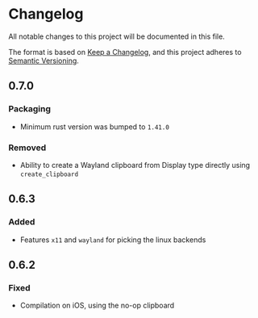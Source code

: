 # Changelog
All notable changes to this project will be documented in this file.

The format is based on [Keep a Changelog](https://keepachangelog.com/en/1.0.0/),
and this project adheres to [Semantic Versioning](https://semver.org/spec/v2.0.0.html).

## 0.7.0

### Packaging

- Minimum rust version was bumped to `1.41.0`

### Removed

- Ability to create a Wayland clipboard from Display type directly using `create_clipboard`

## 0.6.3

### Added

- Features `x11` and `wayland` for picking the linux backends

## 0.6.2

### Fixed

- Compilation on iOS, using the no-op clipboard

